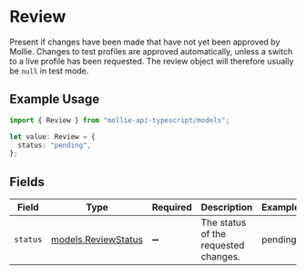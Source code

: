 # Review

Present if changes have been made that have not yet been approved by Mollie. Changes to test profiles are approved
automatically, unless a switch to a live profile has been requested. The review object will therefore usually be
`null` in test mode.

## Example Usage

```typescript
import { Review } from "mollie-api-typescript/models";

let value: Review = {
  status: "pending",
};
```

## Fields

| Field                                            | Type                                             | Required                                         | Description                                      | Example                                          |
| ------------------------------------------------ | ------------------------------------------------ | ------------------------------------------------ | ------------------------------------------------ | ------------------------------------------------ |
| `status`                                         | [models.ReviewStatus](../models/reviewstatus.md) | :heavy_minus_sign:                               | The status of the requested changes.             | pending                                          |